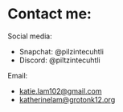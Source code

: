 # **Contact me:**
Social media:
- Snapchat: @pilzintecuhtli
- Discord: @piltzintecuhtli

Email: 
- katie.lam102@gmail.com
- katherinelam@grotonk12.org
